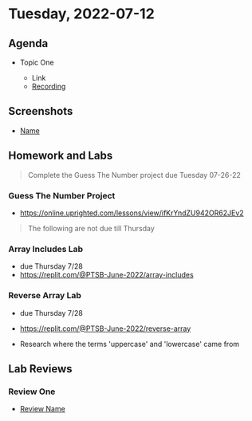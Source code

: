 # Tuesday, 2022-07-12

## Agenda

- Topic One

  - Link
  - [Recording](https://example.com)

## Screenshots

- [Name](./images/example.png)

## Homework and Labs
> Complete the Guess The Number project due Tuesday 07-26-22

### Guess The Number Project
- <https://online.uprighted.com/lessons/view/ifKrYndZU942OR62JEv2>


>The following are not due till Thursday
### Array Includes Lab
- due Thursday 7/28
- <https://replit.com/@PTSB-June-2022/array-includes>

### Reverse Array Lab
- due Thursday 7/28
- <https://replit.com/@PTSB-June-2022/reverse-array>

- Research where the terms 'uppercase' and 'lowercase' came from

## Lab Reviews

### Review One

- [Review Name](https://example.com/)

